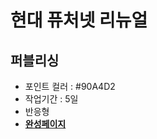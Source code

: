 # 현대 퓨처넷 리뉴얼
## 퍼블리싱
 - 포인트 컬러 : #90A4D2
 - 작업기간 : 5일
 - 반응형  
 - [**완성페이지**](https://devwonny.github.io/NexusCloneHyundaifuturenet/)
